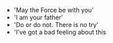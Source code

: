 - 'May the Force be with you'
- 'I am your father'
- 'Do or do not. There is no try'
- 'I've got a bad feeling about this

